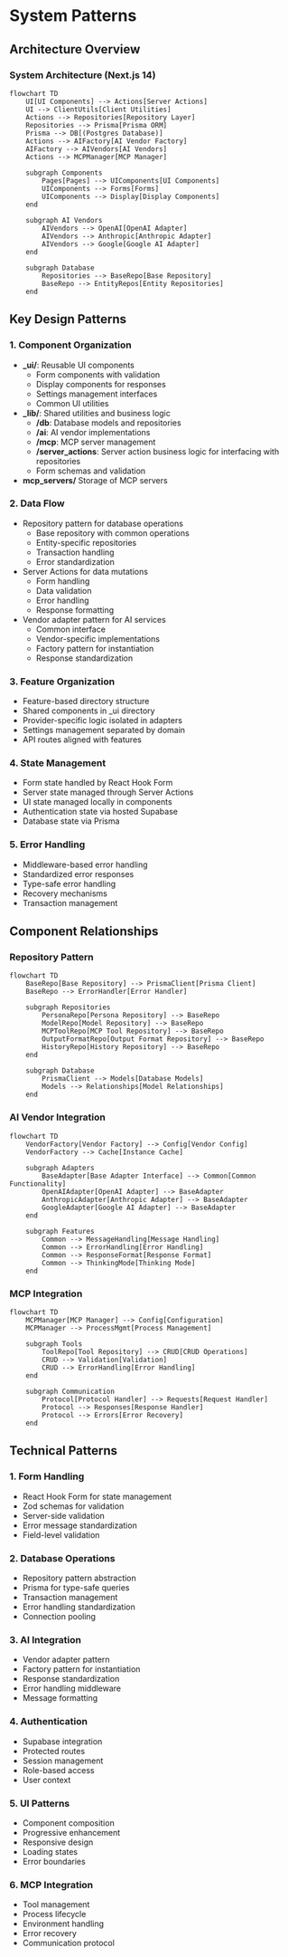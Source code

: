 # System Patterns

## Architecture Overview

### System Architecture (Next.js 14)

```mermaid
flowchart TD
    UI[UI Components] --> Actions[Server Actions]
    UI --> ClientUtils[Client Utilities]
    Actions --> Repositories[Repository Layer]
    Repositories --> Prisma[Prisma ORM]
    Prisma --> DB[(Postgres Database)]
    Actions --> AIFactory[AI Vendor Factory]
    AIFactory --> AIVendors[AI Vendors]
    Actions --> MCPManager[MCP Manager]

    subgraph Components
        Pages[Pages] --> UIComponents[UI Components]
        UIComponents --> Forms[Forms]
        UIComponents --> Display[Display Components]
    end

    subgraph AI Vendors
        AIVendors --> OpenAI[OpenAI Adapter]
        AIVendors --> Anthropic[Anthropic Adapter]
        AIVendors --> Google[Google AI Adapter]
    end

    subgraph Database
        Repositories --> BaseRepo[Base Repository]
        BaseRepo --> EntityRepos[Entity Repositories]
    end
```

## Key Design Patterns

### 1. Component Organization

- **\_ui/**: Reusable UI components
  - Form components with validation
  - Display components for responses
  - Settings management interfaces
  - Common UI utilities
- **\_lib/**: Shared utilities and business logic
  - **/db**: Database models and repositories
  - **/ai**: AI vendor implementations
  - **/mcp**: MCP server management
  - **/server_actions**: Server action business logic for interfacing with repositories
  - Form schemas and validation
- **mcp_servers/** Storage of MCP servers

### 2. Data Flow

- Repository pattern for database operations
  - Base repository with common operations
  - Entity-specific repositories
  - Transaction handling
  - Error standardization
- Server Actions for data mutations
  - Form handling
  - Data validation
  - Error handling
  - Response formatting
- Vendor adapter pattern for AI services
  - Common interface
  - Vendor-specific implementations
  - Factory pattern for instantiation
  - Response standardization

### 3. Feature Organization

- Feature-based directory structure
- Shared components in \_ui directory
- Provider-specific logic isolated in adapters
- Settings management separated by domain
- API routes aligned with features

### 4. State Management

- Form state handled by React Hook Form
- Server state managed through Server Actions
- UI state managed locally in components
- Authentication state via hosted Supabase
- Database state via Prisma

### 5. Error Handling

- Middleware-based error handling
- Standardized error responses
- Type-safe error handling
- Recovery mechanisms
- Transaction management

## Component Relationships

### Repository Pattern

```mermaid
flowchart TD
    BaseRepo[Base Repository] --> PrismaClient[Prisma Client]
    BaseRepo --> ErrorHandler[Error Handler]

    subgraph Repositories
        PersonaRepo[Persona Repository] --> BaseRepo
        ModelRepo[Model Repository] --> BaseRepo
        MCPToolRepo[MCP Tool Repository] --> BaseRepo
        OutputFormatRepo[Output Format Repository] --> BaseRepo
        HistoryRepo[History Repository] --> BaseRepo
    end

    subgraph Database
        PrismaClient --> Models[Database Models]
        Models --> Relationships[Model Relationships]
    end
```

### AI Vendor Integration

```mermaid
flowchart TD
    VendorFactory[Vendor Factory] --> Config[Vendor Config]
    VendorFactory --> Cache[Instance Cache]

    subgraph Adapters
        BaseAdapter[Base Adapter Interface] --> Common[Common Functionality]
        OpenAIAdapter[OpenAI Adapter] --> BaseAdapter
        AnthropicAdapter[Anthropic Adapter] --> BaseAdapter
        GoogleAdapter[Google AI Adapter] --> BaseAdapter
    end

    subgraph Features
        Common --> MessageHandling[Message Handling]
        Common --> ErrorHandling[Error Handling]
        Common --> ResponseFormat[Response Format]
        Common --> ThinkingMode[Thinking Mode]
    end
```

### MCP Integration

```mermaid
flowchart TD
    MCPManager[MCP Manager] --> Config[Configuration]
    MCPManager --> ProcessMgmt[Process Management]

    subgraph Tools
        ToolRepo[Tool Repository] --> CRUD[CRUD Operations]
        CRUD --> Validation[Validation]
        CRUD --> ErrorHandling[Error Handling]
    end

    subgraph Communication
        Protocol[Protocol Handler] --> Requests[Request Handler]
        Protocol --> Responses[Response Handler]
        Protocol --> Errors[Error Recovery]
    end
```

## Technical Patterns

### 1. Form Handling

- React Hook Form for state management
- Zod schemas for validation
- Server-side validation
- Error message standardization
- Field-level validation

### 2. Database Operations

- Repository pattern abstraction
- Prisma for type-safe queries
- Transaction management
- Error handling standardization
- Connection pooling

### 3. AI Integration

- Vendor adapter pattern
- Factory pattern for instantiation
- Response standardization
- Error handling middleware
- Message formatting

### 4. Authentication

- Supabase integration
- Protected routes
- Session management
- Role-based access
- User context

### 5. UI Patterns

- Component composition
- Progressive enhancement
- Responsive design
- Loading states
- Error boundaries

### 6. MCP Integration

- Tool management
- Process lifecycle
- Environment handling
- Error recovery
- Communication protocol
